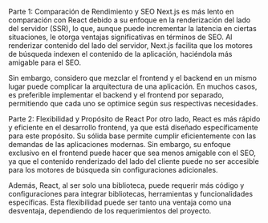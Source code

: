 Parte 1: Comparación de Rendimiento y SEO
Next.js es más lento en comparación con React debido a su enfoque en la renderización del lado del servidor (SSR), lo que, aunque puede incrementar la latencia en ciertas situaciones, le otorga ventajas significativas en términos de SEO. Al renderizar contenido del lado del servidor, Next.js facilita que los motores de búsqueda indexen el contenido de la aplicación, haciéndola más amigable para el SEO.

Sin embargo, considero que mezclar el frontend y el backend en un mismo lugar puede complicar la arquitectura de una aplicación. En muchos casos, es preferible implementar el backend y el frontend por separado, permitiendo que cada uno se optimice según sus respectivas necesidades.

Parte 2: Flexibilidad y Propósito de React
Por otro lado, React es más rápido y eficiente en el desarrollo frontend, ya que está diseñado específicamente para este propósito. Su sólida base permite cumplir eficientemente con las demandas de las aplicaciones modernas. Sin embargo, su enfoque exclusivo en el frontend puede hacer que sea menos amigable con el SEO, ya que el contenido renderizado del lado del cliente puede no ser accesible para los motores de búsqueda sin configuraciones adicionales.

Además, React, al ser solo una biblioteca, puede requerir más código y configuraciones para integrar bibliotecas, herramientas y funcionalidades específicas. Esta flexibilidad puede ser tanto una ventaja como una desventaja, dependiendo de los requerimientos del proyecto.
